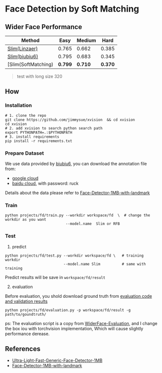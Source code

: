 # Face Detection by Soft Matching

## Wider Face Performance
 
 Method|Easy|Medium|Hard
------|--------|----------|--------
[Slim(Linzaer)][1]|0.765     |0.662       |0.385
[Slim(biubiu6)][2]|0.795     |0.683       |0.345
[Slim(SoftMatching)|**0.799**     |**0.710**       | **0.370**

> test with long size 320

## How 

### Installation

```shell
# 1. clone the repo
git clone https://github.com/jimmysue/xvision  && cd xvision  
cd xvision
# 2. add xvision to search python search path
export PYTHONPATH=.:$PYTHONPATH  
# 3. install requirements
pip install -r requirements.txt
```

### Prepare Dataset

We use data provided by [biubiu6][2], you can download the annotation file from:
- [google cloud][google cloud] 
- [baidu cloud][], with password: ruck

Details about the data please refer to [Face-Detector-1MB-with-landmark][2]

### Train 

```shell
python projects/fd/train.py --workdir workspace/fd  \  # change the workdir as you want
                            --model.name  Slim or RFB
```

### Test

1. predict 
```shell
python projects/fd/test.py --workdir workspace/fd \   # training workdir
                           --model.name Slim          # same with training
```
Predict results will be save in `workspace/fd/result`

2. evaluation

Before evaluation, you shold download ground truth from [evaluation code and validation results](http://shuoyang1213.me/WIDERFACE/support/eval_script/eval_tools.zip)

```
python projects/fd/evaluation.py -p workspace/fd/result -g path/to/goundtruth/
```

ps: The evaluation script is a copy from [WiderFace-Evaluation][WiderFace-Evaluation], 
and I change the box iou  with torchvision implementation, Which will cause slightly performance derease. 


## References

- [Ultra-Light-Fast-Generic-Face-Detector-1MB][1]
- [Face-Detector-1MB-with-landmark][2]


[1]: Ultra-Light-Fast-Generic-Face-Detector-1MB
[2]: https://github.com/biubug6/Face-Detector-1MB-with-landmark
[google cloud]: https://drive.google.com/open?id=11UGV3nbVv1x9IC--_tK3Uxf7hA6rlbsS
[baidu cloud]: https://pan.baidu.com/s/1jIp9t30oYivrAvrgUgIoLQ
[WiderFace-Evaluation]: https://github.com/wondervictor/WiderFace-Evaluation